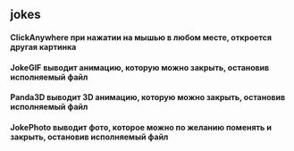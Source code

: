 ## jokes

  
#### ClickAnywhere при нажатии на мышью в любом месте, откроется другая картинка  
#### JokeGIF выводит анимацию, которую можно закрыть, остановив исполняемый файл  
#### Panda3D выводит 3D анимацию, которую можно закрыть, остановив исполняемый файл  
#### JokePhoto выводит фото, которое можно по желанию поменять и закрыть, остановив исполняемый файл  
